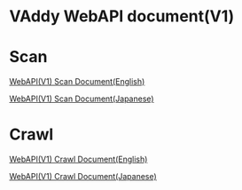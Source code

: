 VAddy WebAPI document(V1)
=====================

# Scan
[WebAPI(V1) Scan Document(English)](https://github.com/vaddy/WebAPI-document/blob/V1/VAddy-WebApi.md)  

[WebAPI(V1) Scan Document(Japanese)](https://github.com/vaddy/WebAPI-document/blob/V1/VAddy-WebApi-ja.md)  


# Crawl
[WebAPI(V1) Crawl Document(English)](https://github.com/vaddy/WebAPI-document/blob/V1/VAddy-WebApi-Crawl.md)  

[WebAPI(V1) Crawl Document(Japanese)](https://github.com/vaddy/WebAPI-document/blob/V1/VAddy-WebApi-Crawl-ja.md)  
